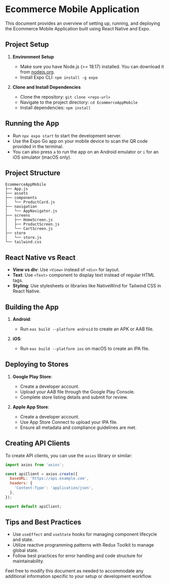 # Ecommerce Mobile Application

This document provides an overview of setting up, running, and deploying the Ecommerce Mobile Application built using React Native and Expo.

## Project Setup

1. **Environment Setup**
   - Make sure you have Node.js (>= 18.17) installed. You can download it from [nodejs.org](https://nodejs.org/en/).
   - Install Expo CLI: `npm install -g expo`

2. **Clone and Install Dependencies**
   - Clone the repository: `git clone <repo-url>`
   - Navigate to the project directory: `cd EcommerceAppMobile`
   - Install dependencies: `npm install`

## Running the App

- Run `npx expo start` to start the development server.
- Use the Expo Go app on your mobile device to scan the QR code provided in the terminal.
- You can also press `a` to run the app on an Android emulator or `i` for an iOS simulator (macOS only).

## Project Structure

```
EcommerceAppMobile
├── App.js
├── assets
├── components
│   └── ProductCard.js
├── navigation
│   └── AppNavigator.js
├── screens
│   ├── HomeScreen.js
│   ├── ProductScreen.js
│   └── CartScreen.js
├── store
│   └── store.js
└── tailwind.css
```

## React Native vs React

- **View vs div**: Use `<View>` instead of `<div>` for layout.
- **Text**: Use `<Text>` component to display text instead of regular HTML tags.
- **Styling**: Use stylesheets or libraries like NativeWind for Tailwind CSS in React Native.

## Building the App

1. **Android**:
   - Run `eas build --platform android` to create an APK or AAB file.

2. **iOS**:
   - Run `eas build --platform ios` on macOS to create an IPA file.

## Deploying to Stores

1. **Google Play Store**:
   - Create a developer account.
   - Upload your AAB file through the Google Play Console.
   - Complete store listing details and submit for review.

2. **Apple App Store**:
   - Create a developer account.
   - Use App Store Connect to upload your IPA file.
   - Ensure all metadata and compliance guidelines are met.

## Creating API Clients

To create API clients, you can use the `axios` library or similar:

```javascript
import axios from 'axios';

const apiClient = axios.create({
  baseURL: 'https://api.example.com',
  headers: {
    'Content-Type': 'application/json',
  },
});

export default apiClient;
```

## Tips and Best Practices

- Use `useEffect` and `useState` hooks for managing component lifecycle and state.
- Utilize reactive programming patterns with Redux Toolkit to manage global state.
- Follow best practices for error handling and code structure for maintainability.

Feel free to modify this document as needed to accommodate any additional information specific to your setup or development workflow.
